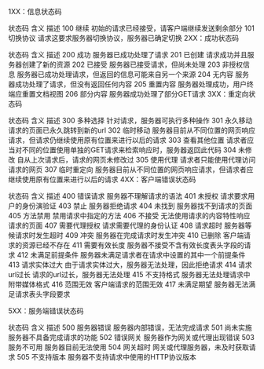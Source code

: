  1XX：信息状态码

状态码	含义	描述
100	继续	初始的请求已经接受，请客户端继续发送剩余部分
101	切换协议	请求这要求服务器切换协议，服务器已确定切换
 2XX：成功状态码

状态码	含义	描述
200	成功	服务器已成功处理了请求
201	已创建	请求成功并且服务器创建了新的资源
202	已接受	服务器已接受请求，但尚未处理
203	非授权信息	服务器已成功处理请求，但返回的信息可能来自另一个来源
204	无内容	服务器成功处理了请求，但没有返回任何内容
205	重置内容	服务器处理成功，用户终端应重置文档视图
206	部分内容	服务器成功处理了部分GET请求
3XX：重定向状态码

状态码	含义	描述
300	多种选择	针对请求，服务器可执行多种操作
301	永久移动	请求的页面已永久跳转到新的url
302	临时移动	服务器目前从不同位置的网页响应请求，但请求仍继续使用原有位置来进行以后的请求
303	查看其他位置	请求者应当对不同的位置使用单独的GET请求来检索响应时，服务器返回此代码
304	未修改	自从上次请求后，请求的网页未修改过
305	使用代理	请求者只能使用代理访问请求的网页
307	临时重定向	服务器目前从不同位置的网页响应请求，但请求者应继续使用原有位置来进行以后的请求
4XX：客户端错误状态码

状态码	含义	描述
400	错误请求	服务器不理解请求的语法
401	未授权	请求要求用户的身份演验证
403	禁止	服务器拒绝请求
404	未找到	服务器找不到请求的页面
405	方法禁用	禁用请求中指定的方法
406	不接受	无法使用请求的内容特性响应请求的页面
407	需要代理授权	请求需要代理的身份认证
408	请求超时	服务器等候请求时发生超时
409	冲突	服务器在完成请求时发生冲突
410	已删除	客户端请求的资源已经不存在
411	需要有效长度	服务器不接受不含有效长度表头字段的请求
412	未满足前提条件	服务器未满足请求者在请求中设置的其中一个前提条件
413	请求实体过大	由于请求实体过大，服务器无法处理，因此拒绝请求
414	请求url过长	请求的url过长，服务器无法处理
415	不支持格式	服务器无法处理请求中附带媒体格式
416	范围无效	客户端请求的范围无效
417	未满足期望	服务器无法满足请求表头字段要求
 

5XX：服务端错误状态码

状态码	含义	描述
500	服务器错误	服务器内部错误，无法完成请求
501	尚未实施	服务器不具备完成请求的功能
502	错误网关	服务器作为网关或代理出现错误
503	服务不可用	服务器目前无法使用
504	网关超时	网关或代理服务器，未及时获取请求
505	不支持版本	服务器不支持请求中使用的HTTP协议版本